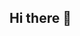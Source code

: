 ## Hi there 👋

<!--
**UmairYasinDev/UmairYasinDev** is a ✨ _special_ ✨ repository because its `README.md` (this file) appears on your GitHub profile.

Here are some ideas to get you started:

- 🔭 I’m currently working on ...<h1 align="center">Hi there, I'm Umair 👋</h1>

<p align="center">
  <strong>Helping Devs Build Real-World Apps 🚀</strong>
</p>

---

## 🚀 About Me

- 🔧 Full Stack Developer (Frontend + Backend)
- 🧠 Focused on building scalable and real-world projects
- 🔍 Specialized in **React Native**, **Spring Boot**, and **C++**
- ⚙️ Always exploring new AI tools & development workflows
- 🎯 Mission: Empower developers with practical, job-ready skills
- 🌐 Portfolio: [https://yourwebsite.com](https://yourwebsite.com)

---

## 🛠️ Tech Stack

### 👨‍💻 Frontend
![React Native](https://img.shields.io/badge/-React_Native-61DAFB?style=flat&logo=react)
![TypeScript](https://img.shields.io/badge/-TypeScript-3178C6?style=flat&logo=typescript)
![TailwindCSS](https://img.shields.io/badge/-TailwindCSS-38B2AC?style=flat&logo=tailwind-css)

### ⚙️ Backend
![Spring Boot](https://img.shields.io/badge/-Spring_Boot-6DB33F?style=flat&logo=spring)
![Java](https://img.shields.io/badge/-Java-007396?style=flat&logo=java)
![C++](https://img.shields.io/badge/-C++-00599C?style=flat&logo=c%2b%2b)

### 🛢️ Database
![MySQL](https://img.shields.io/badge/-MySQL-4479A1?style=flat&logo=mysql)
![Firebase](https://img.shields.io/badge/-Firebase-FFCA28?style=flat&logo=firebase)

### ☁️ Hosting / DevOps
![Vercel](https://img.shields.io/badge/-Vercel-000000?style=flat&logo=vercel)
![GitHub Actions](https://img.shields.io/badge/-GitHub_Actions-2088FF?style=flat&logo=github-actions)

---

## 📈 GitHub Stats

<p align="center">
  <img src="https://github-readme-stats.vercel.app/api?username=umairyasin&show_icons=true&theme=github_dark" height="170"/>
  <img src="https://github-readme-streak-stats.herokuapp.com/?user=umairyasin&theme=github-dark" height="170"/>
</p>

---

## 🧠 Currently Learning

- React Native animations & performance
- Clean architecture in Spring Boot
- AI + App integration (OpenAI APIs)

---

## 🤝 Let's Connect

[![LinkedIn](https://img.shields.io/badge/-LinkedIn-0077B5?style=flat&logo=linkedin)](https://www.linkedin.com/in/YOUR-LINK/)
[![Email](https://img.shields.io/badge/-Gmail-D14836?style=flat&logo=gmail)](mailto:your.email@gmail.com)
[![Portfolio](https://img.shields.io/badge/-Portfolio-000?style=flat&logo=firefox)](https://yourwebsite.com)

- 🌱 I’m currently learning ...
- 👯 I’m looking to collaborate on ...
- 🤔 I’m looking for help with ...
- 💬 Ask me about ...
- 📫 How to reach me: ...
- 😄 Pronouns: ...
- ⚡ Fun fact: ...
-->
